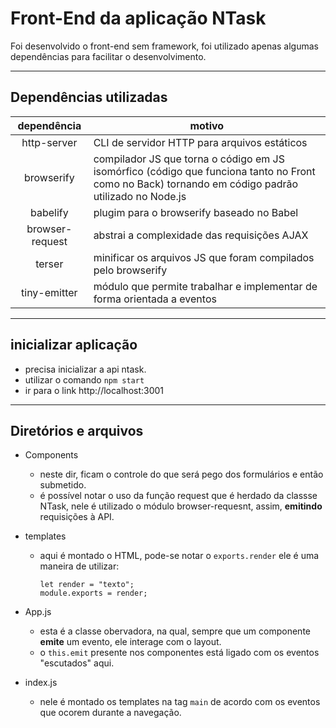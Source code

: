 # Front-End da aplicação NTask

Foi desenvolvido o front-end sem framework, foi utilizado apenas algumas dependências para facilitar o desenvolvimento.

---

## Dependências utilizadas

|   dependência   | motivo                                                                                                                                             |
| :-------------: | -------------------------------------------------------------------------------------------------------------------------------------------------- |
|   http-server   | CLI de servidor HTTP para arquivos estáticos                                                                                                       |
|   browserify    | compilador JS que torna o código em JS isomórfico (código que funciona tanto no Front como no Back) tornando em código padrão utilizado no Node.js |
|    babelify     | plugim para o browserify baseado no Babel                                                                                                          |
| browser-request | abstrai a complexidade das requisições AJAX                                                                                                        |
|     terser      | minificar os arquivos JS que foram compilados pelo browserify                                                                                      |
|  tiny-emitter   | módulo que permite trabalhar e implementar de forma orientada a eventos                                                                            |

---

## inicializar aplicação

- precisa inicializar a api ntask.
- utilizar o comando `npm start`
- ir para o link http://localhost:3001

---

## Diretórios e arquivos
- Components
  - neste dir, ficam o controle do que será pego dos formulários e então submetido.
  - é possível notar o uso da função request que é herdado da classse NTask, nele é utilizado o módulo browser-requesnt, assim, **emitindo** requisições à API.

- templates
  - aqui é montado o HTML, pode-se notar o `exports.render` ele é uma maneira de utilizar:
    ```
    let render = "texto";
    module.exports = render;
    ```
- App.js
  - esta é a classe obervadora, na qual, sempre que um componente **emite** um evento, ele interage com o layout.
  - o `this.emit` presente nos componentes está ligado com os eventos "escutados" aqui.

- index.js
  - nele é montado os templates na tag `main` de acordo com os eventos que ocorem durante a navegação.
  